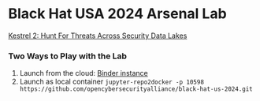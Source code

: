 # Black Hat USA 2024 Arsenal Lab

[Kestrel 2: Hunt For Threats Across Security Data Lakes](https://www.blackhat.com/us-24/arsenal/schedule/index.html#kestrel--hunt-for-threats-across-security-data-lakes-39321)

### Two Ways to Play with the Lab

1. Launch from the cloud: [Binder instance](https://mybinder.org/v2/gh/opencybersecurityalliance/black-hat-us-2024/HEAD?filepath=.)
2. Launch as local container `jupyter-repo2docker -p 10598 https://github.com/opencybersecurityalliance/black-hat-us-2024.git`
